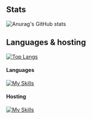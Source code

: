 Stats
-----
![Anurag's GitHub stats](https://github-readme-stats.vercel.app/api?username=zilxen&hide=contribs,prs)

Languages & hosting
--
[![Top Langs](https://github-readme-stats.vercel.app/api/top-langs/?username=zilxen)](https://github.com/zilxen/github-readme-stats) 
#### Languages
[![My Skills](https://skillicons.dev/icons?i=js,html,css,cs)](https://skillicons.dev)

#### Hosting
[![My Skills](https://skillicons.dev/icons?i=github)](https://skillicons.dev)

